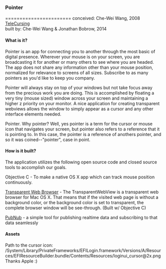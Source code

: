 <h3>Pointer</h3>
=======================
conceived:	Che-Wei Wang, 2008 <a href="http://cwwang.com/2008/02/03/telecursing/">TeleCursing</a><br>
built by:	Che-Wei Wang & Jonathan Bobrow, 2014

<h4>What is it?</h4>
Pointer is an app for connecting you to another through the most basic of digital presence. Wherever your mouse is on your screen, you are broadcasting it for another or many others to see where you are headed. The app does not share any information other than your mouse position, normalized for relevance to screens of all sizes. Subscribe to as many pointers as you'd like to keep you company.

Pointer will always stay on top of your windows but not take focus away from the precious work you are doing. This is accomplished by floating a very tiny (mouse sized) window across your screen and maintaining a higher z priority on your monitor. A nice application for creating transparent webviews allows the window to simply appear as a cursor and any other interface elements needed.

Pointer. Why pointer? Well, yes pointer is a term for the cursor or mouse icon that navigates your screen, but pointer also refers to a reference that it is pointing to. In this case, the pointer is a reference of anothers pointer, and so it was coined--"pointer", case in point. 

<h4>How is it built?</h4>
The application utilizes the following open source code and closed source tools to accomplish our goals.

Objective C - To make a native OS X app which can track mouse position continuously.

<a href="https://github.com/irlabs/TransparentWebView">Transparent Web Browser</a> - The TransparentWebView is a transparent web browser for Mac OS X. That means that if the visited web page is without a background color, or the background color is set to transparent, the complete browser window will be see-through. (Built w/ Objective C)

<a href="http://pubnub.com">PubNub</a> - a simple tool for publishing realtime data and subscribing to that data seamlessly

<h4>Assets</h4>
Path to the cursor icon: /System/Library/PrivateFrameworks/EFILogin.framework/Versions/A/Resources/EFIResourceBuilder.bundle/Contents/Resources/loginui_cursor@2x.png
Thanks Apple :)